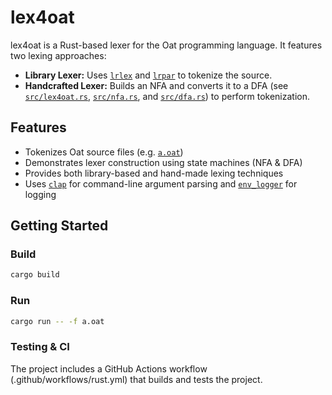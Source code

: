 # lex4oat

lex4oat is a Rust-based lexer for the Oat programming language. It features two lexing approaches:

- **Library Lexer:** Uses [`lrlex`](src/liblex4oat.rs) and [`lrpar`](src/liblex4oat.rs) to tokenize the source.
- **Handcrafted Lexer:** Builds an NFA and converts it to a DFA (see [`src/lex4oat.rs`](src/lex4oat.rs), [`src/nfa.rs`](src/nfa.rs), and [`src/dfa.rs`](src/dfa.rs)) to perform tokenization.

## Features

- Tokenizes Oat source files (e.g. [`a.oat`](a.oat))
- Demonstrates lexer construction using state machines (NFA & DFA)
- Provides both library-based and hand-made lexing techniques
- Uses [`clap`](Cargo.toml) for command-line argument parsing and [`env_logger`](Cargo.toml) for logging

## Getting Started

### Build

```sh
cargo build
```

### Run

```sh
cargo run -- -f a.oat
```

### Testing & CI

The project includes a GitHub Actions workflow (.github/workflows/rust.yml) that builds and tests the project.
